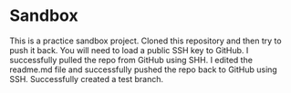 # Sandbox
This is a practice sandbox project. 
Cloned this repository and then try to push it back. 
You will need to load a public SSH key to GitHub. 
I successfully pulled the repo from GitHub using SHH. 
I edited the readme.md file and successfully pushed the repo back to GitHub using SSH.
Successfully created a test branch.


